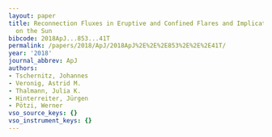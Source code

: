 ```yaml
---
layout: paper
title: Reconnection Fluxes in Eruptive and Confined Flares and Implications for Superflares
  on the Sun
bibcode: 2018ApJ...853...41T
permalink: /papers/2018/ApJ/2018ApJ%2E%2E%2E853%2E%2E%2E41T/
year: '2018'
journal_abbrev: ApJ
authors:
- Tschernitz, Johannes
- Veronig, Astrid M.
- Thalmann, Julia K.
- Hinterreiter, Jürgen
- Pötzi, Werner
vso_source_keys: {}
vso_instrument_keys: {}
---
```

